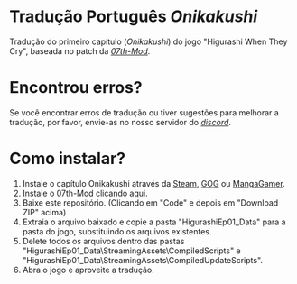 # Tradução Português *Onikakushi*
Tradução do primeiro capítulo (*Onikakushi*) do jogo "Higurashi When They Cry", baseada no patch da [*07th-Mod*](https://07th-mod.com/).

# Encontrou erros?
Se você encontrar erros de tradução ou tiver sugestões para melhorar a tradução, por favor, envie-as no nosso servidor do [*discord*](https://discord.gg/Z39fb5AjWv).

# Como instalar?
1. Instale o capítulo Onikakushi através da [Steam](https://store.steampowered.com/app/310360/Higurashi_When_They_Cry_Hou__Ch1_Onikakushi/), [GOG](https://www.gog.com/en/game/higurashi_when_they_cry_hou_ch1_onikakushi) ou [MangaGamer](https://www.mangagamer.com/detail.php?product_code=132).
2. Instale o 07th-Mod clicando [aqui](https://github.com/07th-mod/python-patcher/releases).
3. Baixe este repositório. (Clicando em "Code" e depois em "Download ZIP" acima)
4. Extraia o arquivo baixado e copie a pasta "HigurashiEp01_Data" para a pasta do jogo, substituindo os arquivos existentes.
5. Delete todos os arquivos dentro das pastas "HigurashiEp01_Data\StreamingAssets\CompiledScripts" e "HigurashiEp01_Data\StreamingAssets\CompiledUpdateScripts".
6. Abra o jogo e aproveite a tradução.